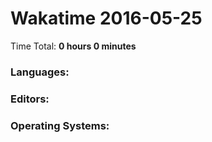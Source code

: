 # Wakatime 2016-05-25

Time Total: **0 hours 0 minutes**

### Languages:

### Editors:

### Operating Systems:

